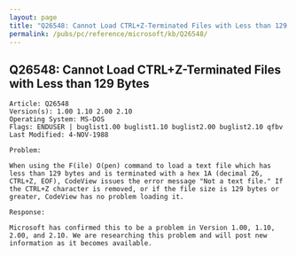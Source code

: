 ```yaml
---
layout: page
title: "Q26548: Cannot Load CTRL+Z-Terminated Files with Less than 129 Bytes"
permalink: /pubs/pc/reference/microsoft/kb/Q26548/
---
```


## Q26548: Cannot Load CTRL+Z-Terminated Files with Less than 129 Bytes

	Article: Q26548
	Version(s): 1.00 1.10 2.00 2.10
	Operating System: MS-DOS
	Flags: ENDUSER | buglist1.00 buglist1.10 buglist2.00 buglist2.10 qfbv
	Last Modified: 4-NOV-1988
	
	Problem:
	
	When using the F(ile) O(pen) command to load a text file which has
	less than 129 bytes and is terminated with a hex 1A (decimal 26,
	CTRL+Z, EOF), CodeView issues the error message "Not a text file." If
	the CTRL+Z character is removed, or if the file size is 129 bytes or
	greater, CodeView has no problem loading it.
	
	Response:
	
	Microsoft has confirmed this to be a problem in Version 1.00, 1.10,
	2.00, and 2.10. We are researching this problem and will post new
	information as it becomes available.
